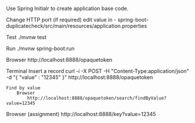 Use Spring Initialr to create application base code.

Change HTTP port (if required)
    edit value in -
        spring-boot-duplicatecheck/src/main/resources/application.properties

Test
    ./mvnw test

Run
    ./mvnw spring-boot:run

Browser
    http://localhost:8888/opaquetoken

Terminal
    Insert a record
        curl -i -X POST -H "Content-Type:application/json" -d "{  \"value\" : \"12345\" }" http://localhost:8888/opaquetoken

    Find by value
        Browser
            http://localhost:8888/opaquetoken/search/findByValue?value=12345

Browser (assignment)
    http://localhost:8888/key?value=12345
